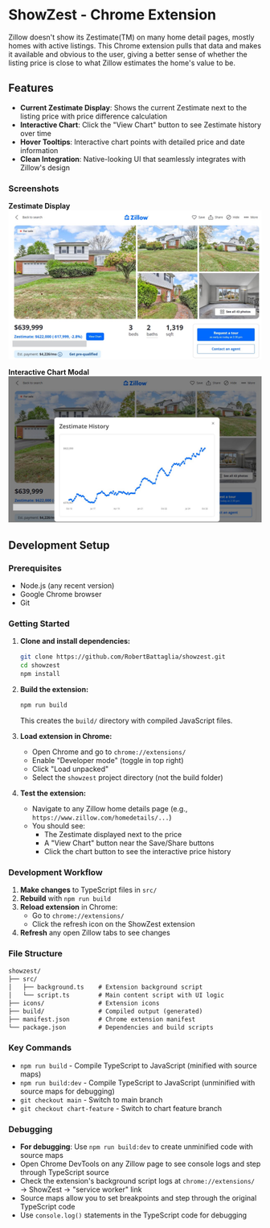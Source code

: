 # ShowZest - Chrome Extension

Zillow doesn't show its Zestimate(TM) on many home detail pages, mostly homes with active listings. This Chrome extension pulls that data and makes it available and obvious to the user, giving a better sense of whether the listing price is close to what Zillow estimates the home's value to be.

## Features
- **Current Zestimate Display**: Shows the current Zestimate next to the listing price with price difference calculation
- **Interactive Chart**: Click the "View Chart" button to see Zestimate history over time
- **Hover Tooltips**: Interactive chart points with detailed price and date information
- **Clean Integration**: Native-looking UI that seamlessly integrates with Zillow's design

### Screenshots

**Zestimate Display**
![Zestimate shown next to listing price](docs/zestimate.jpg)

**Interactive Chart Modal**
![Interactive chart showing price history over time](docs/zestimate-history.jpg)

## Development Setup

### Prerequisites
- Node.js (any recent version)
- Google Chrome browser
- Git

### Getting Started

1. **Clone and install dependencies:**
   ```bash
   git clone https://github.com/RobertBattaglia/showzest.git
   cd showzest
   npm install
   ```

2. **Build the extension:**
   ```bash
   npm run build
   ```
   This creates the `build/` directory with compiled JavaScript files.

3. **Load extension in Chrome:**
   - Open Chrome and go to `chrome://extensions/`
   - Enable "Developer mode" (toggle in top right)
   - Click "Load unpacked"
   - Select the `showzest` project directory (not the build folder)

4. **Test the extension:**
   - Navigate to any Zillow home details page (e.g., `https://www.zillow.com/homedetails/...`)
   - You should see:
     - The Zestimate displayed next to the price
     - A "View Chart" button near the Save/Share buttons
     - Click the chart button to see the interactive price history

### Development Workflow

1. **Make changes** to TypeScript files in `src/`
2. **Rebuild** with `npm run build`
3. **Reload extension** in Chrome:
   - Go to `chrome://extensions/`
   - Click the refresh icon on the ShowZest extension
4. **Refresh** any open Zillow tabs to see changes

### File Structure
```
showzest/
├── src/
│   ├── background.ts    # Extension background script
│   └── script.ts        # Main content script with UI logic
├── icons/               # Extension icons
├── build/               # Compiled output (generated)
├── manifest.json        # Chrome extension manifest
└── package.json         # Dependencies and build scripts
```

### Key Commands
- `npm run build` - Compile TypeScript to JavaScript (minified with source maps)
- `npm run build:dev` - Compile TypeScript to JavaScript (unminified with source maps for debugging)
- `git checkout main` - Switch to main branch
- `git checkout chart-feature` - Switch to chart feature branch

### Debugging
- **For debugging**: Use `npm run build:dev` to create unminified code with source maps
- Open Chrome DevTools on any Zillow page to see console logs and step through TypeScript source
- Check the extension's background script logs at `chrome://extensions/` → ShowZest → "service worker" link
- Source maps allow you to set breakpoints and step through the original TypeScript code
- Use `console.log()` statements in the TypeScript code for debugging
